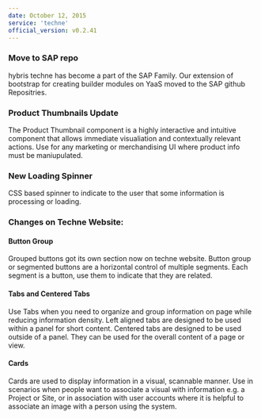 ```yaml
---
date: October 12, 2015
service: 'techne'
official_version: v0.2.41
---
```

<h3>Move to SAP repo</h3>
<p>hybris techne has become a part of the SAP Family. Our extension of bootstrap for creating builder modules on YaaS moved to the SAP github Repositries.</p>

<h3>Product Thumbnails Update</h3>
<p>The Product Thumbnail component is a highly interactive and intuitive component that allows immediate visualiation and contextually relevant actions.  Use for any marketing or merchandising UI where product info must be maniupulated.</p>

<h3>New Loading Spinner</h3>
<p>CSS based spinner to indicate to the user that some information is processing or loading.</p>

<h3>Changes on Techne Website:</h3>
<h4>Button Group</h4>
<p>Grouped buttons got its own section now on techne website. Button group or segmented buttons are a horizontal control of multiple segments. Each segment is a button, use them to indicate that they are related.</p>
<h4>Tabs and Centered Tabs</h4>
<p>Use Tabs when you need to organize and group information on page while reducing information density. Left aligned tabs are designed to be used within a panel for short content. Centered tabs are designed to be used outside of a panel. They can be used for the overall content of a page or view.</p>
<h4>Cards</h4>
<p>Cards are used to display information in a visual, scannable manner. Use in scenarios when people want to associate a visual with information e.g. a Project or Site, or in association with user accounts where it is helpful to associate an image with a person using the system.</p>
